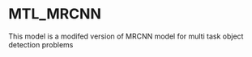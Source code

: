 # MTL_MRCNN
This model is a modifed version of MRCNN model for multi task object detection problems
